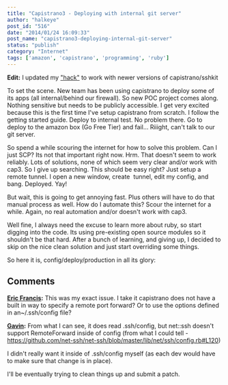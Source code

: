 ```yaml
---
title: "Capistrano3 - Deploying with internal git server"
author: "halkeye"
post_id: "516"
date: "2014/01/24 16:09:33"
post_name: "capistrano3-deploying-internal-git-server"
status: "publish"
category: "Internet"
tags: ['amazon', 'capistrano', 'programming', 'ruby']
---
```


**Edit:** I updated my ["hack"](/2014/06/06/update-capistrano-hack/) to work with newer versions of capistrano/sshkit

To set the scene. New team has been using capistrano to deploy some of its apps (all internal/behind our firewall). So new POC project comes along. Nothing sensitive but needs to be publicly accessible. I get very excited because this is the first time I've setup capistrano from scratch. I follow the getting started guide. Deploy to internal test. No problem there. Go to deploy to the amazon box (Go Free Tier) and fail... Riiight, can't talk to our git server.

So spend a while scouring the internet for how to solve this problem. Can I just SCP? Its not that important right now. Hrm. That doesn't seem to work reliably. Lots of solutions, none of which seem very clear and/or work with cap3. So I give up searching. This should be easy right? Just setup a remote tunnel. I open a new window, create  tunnel, edit my config, and bang. Deployed. Yay!

But wait, this is going to get annoying fast. Plus others will have to do that manual process as well. How do I automate this? Scour the internet for a while. Again, no real automation and/or doesn't work with cap3.

Well fine, I always need the excuse to learn more about ruby, so start digging into the code. Its using pre-existing open source modules so it shouldn't be that hard. After a bunch of learning, and giving up, I decided to skip on the nice clean solution and just start overriding some things.

So here it is, config/deploy/production in all its glory:

<github-gist id="halkeye/8609506"></github-gist>

## Comments

**[Eric Francis](#5724 "2014-01-28 13:16:00"):** This was my exact issue. I take it capistrano does not have a built in way to specify a remote port forward? Or to use the options defined in an~/.ssh/config file?

**[Gavin](#5725 "2014-01-28 13:19:00"):** From what I can see, it does read .ssh/config, but net::ssh doesn't support RemoteForward inside of config (from what I could tell - https://github.com/net-ssh/net-ssh/blob/master/lib/net/ssh/config.rb#L120)


I didn't really want it inside of .ssh/config myself (as each dev would have to make sure that change is in place).


I'll be eventually trying to clean things up and submit a patch.

